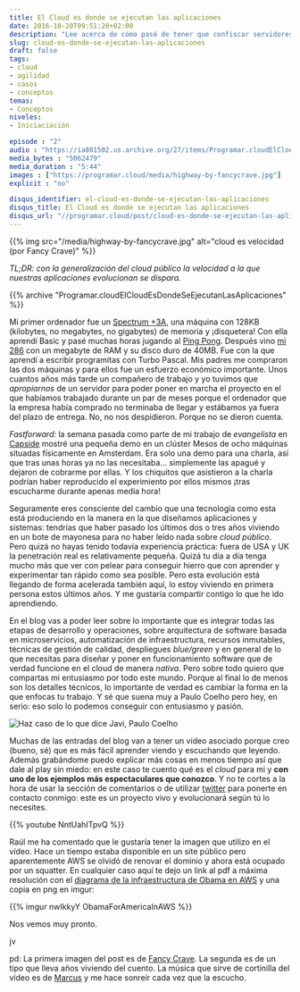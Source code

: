 ```yaml
---
title: El Cloud es donde se ejecutan las aplicaciones
date: 2016-10-20T09:51:20+02:00
description: "Lee acerca de cómo pasé de tener que confiscar servidores a crearlos bajo demanda programáticamente en el cloud."
slug: cloud-es-donde-se-ejecutan-las-aplicaciones
draft: false
tags:
- cloud
- agilidad
- casos
- conceptos
temas:
- Conceptos
niveles:
- Iniciaciación

episode : "2"
audio : "https://ia801502.us.archive.org/27/items/Programar.cloudElCloudEsDondeSeEjecutanLasAplicaciones/1000-el-cloud-es-donde-se-ejecutan-las-aplicaciones.mp3"
media_bytes : "5062479"
media_duration : "5:44"
images : ["https://programar.cloud/media/highway-by-fancycrave.jpg"]
explicit : "no"

disqus_identifier: el-cloud-es-donde-se-ejecutan-las-aplicaciones
disqus_title: El Cloud es donde se ejecutan las aplicaciones
disqus_url: "//programar.cloud/post/cloud-es-donde-se-ejecutan-las-aplicaciones"
---
```

 

{{% img src="/media/highway-by-fancycrave.jpg" alt="cloud es velocidad (por Fancy Crave)" %}}

*TL;DR: con la generalización del cloud público la velocidad a la que nuestras aplicaciones evolucionan se dispara.*

{{% archive "Programar.cloudElCloudEsDondeSeEjecutanLasAplicaciones" %}}

Mi primer ordenador fue un [Spectrum +3A](//www.old-computers.com/museum/computer.asp?st=1&c=222), una máquina con 128KB (kilobytes, no megabytes, no gigabytes) de memoria y ¡disquetera! Con ella aprendí Basic y pasé muchas horas jugando al [Ping Pong](https://www.youtube.com/watch?v=dCa_JaeG4Q4). Después vino [mi 286](https://www.flickr.com/photos/pato4sen/8685843523) con un megabyte de RAM y su disco duro de 40MB. Fue con la que aprendí a escribir programitas con Turbo Pascal. Mis padres me compraron las dos máquinas y para ellos fue un esfuerzo económico importante. Unos cuantos años más tarde un compañero de trabajo y yo tuvimos que *apropiarnos* de un servidor para poder poner en marcha el proyecto en el que habíamos trabajado durante un par de meses porque el ordenador que la empresa había comprado no terminaba de llegar y estábamos ya fuera del plazo de entrega. No, no nos despidieron. Porque no se dieron cuenta.
<!--more-->

*Fastforward:* la semana pasada como parte de mi trabajo de *evangelista* en [Capside](//capside.com) mostré una pequeña demo en un clúster Mesos de ocho máquinas situadas físicamente en Amsterdam. Era solo una demo para una charla, así que tras unas horas ya no las necesitaba... simplemente las apagué y dejaron de cobrarme por ellas. Y los chiquitos que asistieron a la charla podrían haber reproducido el experimiento por ellos mismos ¡tras escucharme durante apenas media hora!

Seguramente eres consciente del cambio que una tecnología como esta está produciendo en la manera en la que diseñamos aplicaciones y sistemas: tendrías que haber pasado los últimos dos o tres años viviendo en un bote de mayonesa para no haber leído nada sobre *cloud público*. Pero quizá no hayas tenido todavía experiencia práctica: fuera de USA y UK la penetración real es relativamente pequeña. Quizá tu día a día tenga mucho más que ver con pelear para conseguir hierro que con aprender y experimentar tan rápido como sea posible. Pero esta evolución está llegando de forma acelerada también aquí, lo estoy viviendo en primera persona estos últimos años. Y me gustaría compartir contigo lo que he ido aprendiendo.

En el blog vas a poder leer sobre lo importante que es integrar todas las etapas de desarrollo y operaciones, sobre arquitectura de software basada en microservicios,  automatización de infraestructura, recursos inmutables, técnicas de gestión de calidad, despliegues *blue/green* y en general de lo que necesitas para diseñar y poner en funcionamiento software que de verdad funcione en el cloud de manera *nativa*. Pero sobre todo quiero que compartas mi entusiasmo por todo este mundo. Porque al final lo de menos son los detalles técnicos, lo importante de verdad es cambiar la forma en la que enfocas tu trabajo. Y sé que suena muy a Paulo Coelho pero hey, en serio: eso solo lo podemos conseguir con entusiasmo y pasión.

![Haz caso de lo que dice Javi, Paulo Coelho](/media/paulo-do-what-javi-says.jpg)

Muchas de las entradas del blog van a tener un vídeo asociado porque creo (bueno, sé) que es más fácil aprender viendo y escuchando que leyendo. Además grabándome puedo explicar más cosas en menos tiempo así que dale al play sin miedo: en este caso te cuento qué es el *cloud* para mi y **con uno de los ejemplos más espectaculares que conozco**. Y no te cortes a la hora de usar la sección de comentarios o de utilizar [twitter](//twitter.com/ciberado) para ponerte en contacto conmigo: este es un proyecto vivo y evolucionará según tú lo necesites.

{{% youtube NntUahITpvQ %}}

Raúl me ha comentado que le gustaría tener la imagen que utilizo en el vídeo. Hace un tiempo estaba disponible en un site público pero aparentemente AWS se olvidó de renovar el dominio y ahora está ocupado por un squatter. En cualquier caso aquí te dejo un link al pdf a máxima resolución con el [diagrama de la infraestructura de Obama en AWS](https://s3.amazonaws.com/OM-SHARE/AWSOFA-Print-27x240.pdf) y una copia en png en imgur:

{{% imgur nwIkkyY ObamaForAmericaInAWS %}}

Nos vemos muy pronto.

jv


pd: La primera imagen del post es de [Fancy Crave](https://pixabay.com/es/users/fancycrave1-1115284/). La segunda es de un tipo que lleva años viviendo del cuento. La música que sirve de cortinilla del vídeo es de [Marcus](https://soundcloud.com/musicbymarcus/promo-music-inspiational) y me hace sonreír cada vez que la escucho.
